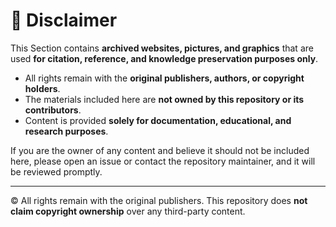 # 📢 Disclaimer

This Section contains **archived websites, pictures, and graphics** that are used **for citation, reference, and knowledge preservation purposes only**.  

- All rights remain with the **original publishers, authors, or copyright holders**.  
- The materials included here are **not owned by this repository or its contributors**.  
- Content is provided **solely for documentation, educational, and research purposes**.  

If you are the owner of any content and believe it should not be included here, please open an issue or contact the repository maintainer, and it will be reviewed promptly.  

---
© All rights remain with the original publishers. This repository does **not claim copyright ownership** over any third-party content.
